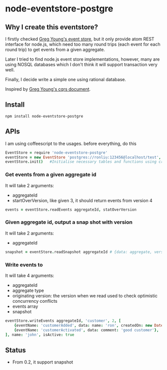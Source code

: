node-eventstore-postgre
=======================

## Why I create this eventstore?
I firstly checked [Greg Young's event store](http://www.geteventstore.com), but it only provide atom REST interface for node.js, 
which need too many round trips (each event for each round trip) to get events from a given aggregate.

Later I tried to find node.js event store implementations, however, many are using NOSQL databases which I don't think it will support 
transaction very well. 

Finally, I decide write a simple one using rational database. 

Inspired by [Greg Young's cqrs document](http://cqrs.files.wordpress.com/2010/11/cqrs_documents.pdf).

## Install
```
npm install node-eventstore-postgre
```

## APIs
I am using coffeescript to the usages. before everything, do this
``` coffeescript
EventStore = require 'node-eventstore-postgre'
eventStore = new EventStore 'postgres://ronliu:123456@localhost/test', publish   #Pass in postgre connection string and publish method
eventStore.init()   #Initialise necessary tables and functions using create if not exists style
```
### Get events from a given aggregate id
It will take 2 arguments:

* aggregateId
* startOverVersion, like given 3, it should return events from version 4
 
``` coffeescript
events = eventStore.readEvents aggregateId, statOverVersion
```

### Given aggregate id, output a snap shot with version

It will take 2 arguments:
 
* aggregateId
``` coffeescript
snapshot = eventStore.readSnapshot aggregateId # {data: aggregate, version: version} or undefined
```

### Write events to 
It will take 4 arguments:

* aggregateId
* aggregate type
* originating version: the version when we read used to check optimistic concurrency conflicts
* events array
* snapshot

``` coffeescript
eventStore.writeEvents aggregateId, 'customer', 2, [
	{eventName: 'customerAdded', data: name: 'ron', createdOn: new Date()},
	{eventName: 'customerActivated', data: comment: 'good customer'},
], name: 'john', isActive: true
```

## Status
* From 0.2, it support snapshot 
